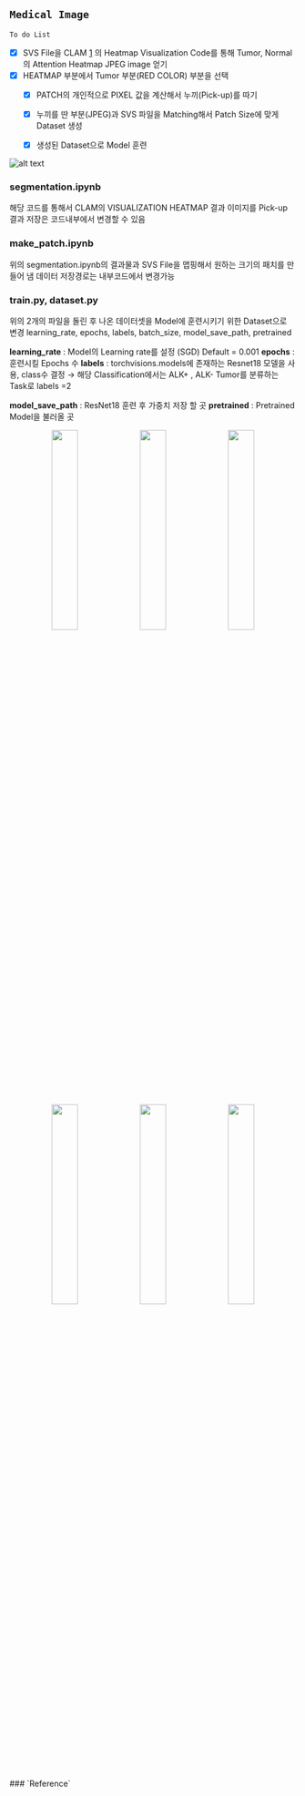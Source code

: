 ## `Medical Image`

`To do List` 
- [x] SVS File을 CLAM [1] 의 Heatmap Visualization Code를 통해 Tumor, Normal의 Attention Heatmap JPEG image 얻기
- [x] HEATMAP 부분에서 Tumor 부분(RED COLOR) 부분을 선택
  - [x] PATCH의 개인적으로 PIXEL 값을 계산해서 누끼(Pick-up)를 따기
  - [x] 누끼를 딴 부분(JPEG)과 SVS 파일을 Matching해서 Patch Size에 맞게 Dataset 생성
  - [x] 생성된 Dataset으로 Model 훈련 
 
 
 ![alt text](TumorZoom.gif)
 
  
### segmentation.ipynb
해당 코드를 통해서 CLAM의 VISUALIZATION HEATMAP 결과 이미지를 Pick-up
결과 저장은 코드내부에서 변경할 수 있음

### make_patch.ipynb
위의 segmentation.ipynb의 결과물과 SVS File을 맵핑해서 원하는 크기의 패치를 만들어 냄 
데이터 저장경로는 내부코드에서 변경가능 


### train.py, dataset.py
위의 2개의 파일을 돌린 후 나온 데이터셋을 Model에 훈련시키기 위한 Dataset으로 변경
learning_rate, epochs, labels, batch_size, model_save_path, pretrained 

**learning_rate** : Model의 Learning rate를 설정 (SGD) Default = 0.001
**epochs** : 훈련시킬 Epochs 수
**labels** : torchvisions.models에 존재하는 Resnet18 모델을 사용, class수 결정 $\rightarrow$ 
            해당 Classification에서는 ALK+ , ALK- Tumor를 분류하는 Task로 labels =2
            
**model_save_path** : ResNet18 훈련 후 가중치 저장 할 곳
**pretrained** : Pretrained Model을 불러올 곳

<!-- 첫번째 줄 -->
<p align="center">
  <img src="IMAGE/0.jpg" width="30%" />
  <img src="IMAGE/1.jpg" width="30%" />
  <img src="IMAGE/2.jpg" width="30%" />
</p>

<!-- 두번째 줄 -->
<p align="center">
  <img src="IMAGE/3.jpg" width="30%" />
  <img src="IMAGE/4.jpg" width="30%" />
  <img src="IMAGE/5.jpg" width="30%" />
</p>
### `Reference`




[1]: https://github.com/mahmoodlab/CLAM
